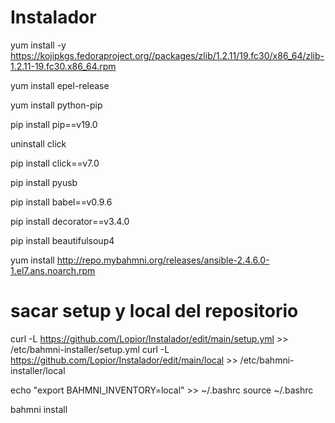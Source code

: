 # Instalador

yum install -y https://kojipkgs.fedoraproject.org//packages/zlib/1.2.11/19.fc30/x86_64/zlib-1.2.11-19.fc30.x86_64.rpm

yum install epel-release

yum install python-pip

pip install pip==v19.0

uninstall click

pip install click==v7.0

pip install pyusb

pip install babel==v0.9.6

pip install decorator==v3.4.0

pip install beautifulsoup4

yum install http://repo.mybahmni.org/releases/ansible-2.4.6.0-1.el7.ans.noarch.rpm

# sacar setup y local del repositorio
curl -L https://github.com/Lopior/Instalador/edit/main/setup.yml >> /etc/bahmni-installer/setup.yml
curl -L https://github.com/Lopior/Instalador/edit/main/local >> /etc/bahmni-installer/local

echo "export BAHMNI_INVENTORY=local" >> ~/.bashrc
source ~/.bashrc

bahmni install 
